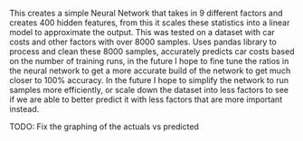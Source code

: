 This creates a simple Neural Network that takes in 9 different factors and creates 400 hidden features, from this it scales these statistics into a linear model to approximate the output. This was tested on a dataset with car costs and other factors with over 8000 samples.
Uses pandas library to process and clean these 8000 samples, accurately predicts car costs based on the number of training runs, in the future I hope to fine tune the ratios in the neural network to get a more accurate build of the network to get much closer to 100% accuracy.
In the future I hope to simplify the network to run samples more efficiently, or scale down the dataset into less factors to see if we are able to better predict it with less factors that are more important instead.

TODO: Fix the graphing of the actuals vs predicted
